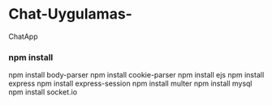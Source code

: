 # Chat-Uygulamas-
ChatApp


### npm install

npm install body-parser
npm install cookie-parser
npm install ejs
npm install express
npm install express-session
npm install multer
npm install mysql
npm install socket.io
